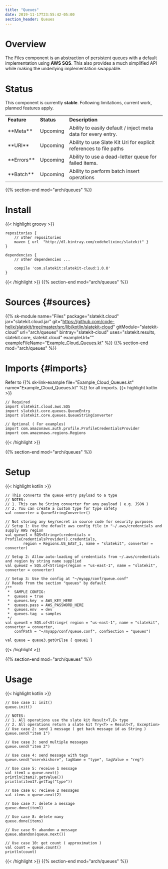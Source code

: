 ```yaml
---
title: "Queues"
date: 2019-11-17T23:55:42-05:00
section_header: Queues
---
```


# Overview
The Files component is an abstraction of persistent queues with a default implementation using **AWS SQS**. This also provides a much simplified API while making the underlying implementation swappable.


# Status
This component is currently **stable**. Following limitations, current work, planned features apply.
<table class="table table-bordered table-striped">
    <tr>
        <td><strong>Feature</strong></td>
        <td><strong>Status</strong></td>
        <td><strong>Description</strong></td>
    </tr>
    <tr>
        <td>**Meta**</td>
        <td>Upcoming</td>
        <td>Ability to easily default / inject meta data for every entry.</td>
    </tr>
    <tr>
        <td>**URI**</td>
        <td>Upcoming</td>
        <td>Ability to use Slate Kit Uri for explicit references to file paths</td>
    </tr>
    <tr>
        <td>**Errors**</td>
        <td>Upcoming</td>
        <td>Ability to use a dead-letter queue for failed items.</td>
    </tr>
    <tr>
        <td>**Batch**</td>
        <td>Upcoming</td>
        <td>Ability to perform batch insert operations</td>
    </tr>
</table>
{{% section-end mod="arch/queues" %}}

# Install
{{< highlight groovy >}}

    repositories {
        // other repositories
        maven { url  "http://dl.bintray.com/codehelixinc/slatekit" }
    }

    dependencies {
        // other dependencies ...

        compile 'com.slatekit:slatekit-cloud:1.0.0'
    }

{{< /highlight >}}
{{% section-end mod="arch/queues" %}}

# Sources {#sources}
{{% sk-module 
    name="Files"
    package="slatekit.cloud"
    jar="slatekit.cloud.jar"
    git="https://github.com/code-helix/slatekit/tree/master/src/lib/kotlin/slatekit-cloud"
    gitModule="slatekit-cloud"
    url="arch/queues"
    bintray="slatekit-cloud"
    uses="slatekit.results, slatekit.core, slatekit.cloud"
    exampleUrl=""
    exampleFileName="Example_Cloud_Queues.kt"
%}}
{{% section-end mod="arch/queues" %}}

# Imports {#imports}
Refer to {{% sk-link-example file="Example_Cloud_Queues.kt" name="Example_Cloud_Queues.kt" %}} for all imports.
{{< highlight kotlin >}}
         
    // Required
    import slatekit.cloud.aws.SQS
    import slatekit.core.queues.QueueEntry
    import slatekit.core.queues.QueueStringConverter

    // Optional ( For examples)
    import com.amazonaws.auth.profile.ProfileCredentialsProvider
    import com.amazonaws.regions.Regions
     
{{< /highlight >}}

{{% section-end mod="arch/queues" %}}

# Setup
{{< highlight kotlin >}}
        
    // This converts the queue entry payload to a type
    // NOTES:
    // 1. This can be String converter for any payload ( e.g. JSON )
    // 2. You can create a custom type for type safety
    val converter = QueueStringConverter()
    
    // Not storing any key/secret in source code for security purposes
    // Setup 1: Use the default aws config file in "~/.aws/credentials and supply AWS region
    val queue1 = SQS<String>(credentials = ProfileCredentialsProvider().credentials,
            region = Regions.US_EAST_1, name = "slatekit", converter = converter)

    // Setup 2: Allow auto-loading of credentials from ~/.aws/credentials and region by string name supplied
    val queue2 = SQS.of<String>(region = "us-east-1", name = "slatekit", converter = converter)

    // Setup 3: Use the config at "~/myapp/conf/queue.conf"
    // Reads from the section "queues" by default
    /**
     *  SAMPLE CONFIG:
     *  queues = true
     *  queues.key  = AWS_KEY_HERE
     *  queues.pass = AWS_PASSWORD_HERE
     *  queues.env  = dev
     *  queues.tag  = samples
     */
    val queue3 = SQS.of<String>( region = "us-east-1", name = "slatekit", converter = converter,
        confPath = "~/myapp/conf/queue.conf", confSection = "queues")

    val queue = queue3.getOrElse { queue1 }

     
{{< /highlight >}}

{{% section-end mod="arch/queues" %}}

# Usage
{{< highlight kotlin >}}
        
    // Use case 1: init()
    queue.init()

    // NOTES:
    // 1. All operations use the slate kit Result<T,E> type
    // 2. All operations return a slate kit Try<T> = Result<T, Exception>
    // Use case 2: send 1 message ( get back message id as String )
    queue.send("item 1")

    // Use case 3: send multiple messages
    queue.send("item 2")

    // Use case 4: send message with tags
    queue.send("user=kishore", tagName = "type", tagValue = "reg")

    // Use case 5: receive 1 message
    val item1 = queue.next()
    println(item1?.getValue())
    println(item1?.getTag("type"))

    // Use case 6: recieve 2 messages
    val items = queue.next(2)

    // Use case 7: delete a message
    queue.done(item1)

    // Use case 8: delete many
    queue.done(items)

    // Use case 9: abandon a message
    queue.abandon(queue.next())

    // Use case 10: get count ( approximation )
    val count = queue.count()
    println(count)
      

{{< /highlight >}}
{{% section-end mod="arch/queues" %}}

<script>
    var archComponent = {
        name: "Queues",
        page: "arch/queues",
        icon: "assets/media/img/white/queue.png",
        menu: {
            mode: "normal",
            useTemplate:true,
            sections: [
                {
                    name: "Guide",
                    items: [
                        { name:"Imports" , anchor: "#imports" },
                        { name:"Setup" , anchor: "#setup" },
                        { name:"Usage" , anchor: "#usage" }
                    ]
                }
            ]
        }
    };

    function setupArchComponent() {
        buildArchComponent(archComponent);
    }
</script>

